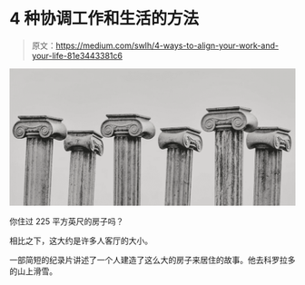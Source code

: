 # 4 种协调工作和生活的方法

> 原文：<https://medium.com/swlh/4-ways-to-align-your-work-and-your-life-81e3443381c6>

![](img/82f629ebbaf659e996ecb407f8352442.png)

你住过 225 平方英尺的房子吗？

相比之下，这大约是许多人客厅的大小。

一部简短的纪录片讲述了一个人建造了这么大的房子来居住的故事。他去科罗拉多的山上滑雪。